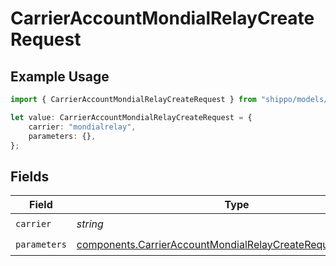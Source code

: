 # CarrierAccountMondialRelayCreateRequest

## Example Usage

```typescript
import { CarrierAccountMondialRelayCreateRequest } from "shippo/models/components";

let value: CarrierAccountMondialRelayCreateRequest = {
    carrier: "mondialrelay",
    parameters: {},
};
```

## Fields

| Field                                                                                                                                        | Type                                                                                                                                         | Required                                                                                                                                     | Description                                                                                                                                  | Example                                                                                                                                      |
| -------------------------------------------------------------------------------------------------------------------------------------------- | -------------------------------------------------------------------------------------------------------------------------------------------- | -------------------------------------------------------------------------------------------------------------------------------------------- | -------------------------------------------------------------------------------------------------------------------------------------------- | -------------------------------------------------------------------------------------------------------------------------------------------- |
| `carrier`                                                                                                                                    | *string*                                                                                                                                     | :heavy_check_mark:                                                                                                                           | N/A                                                                                                                                          | mondialrelay                                                                                                                                 |
| `parameters`                                                                                                                                 | [components.CarrierAccountMondialRelayCreateRequestParameters](../../models/components/carrieraccountmondialrelaycreaterequestparameters.md) | :heavy_check_mark:                                                                                                                           | N/A                                                                                                                                          |                                                                                                                                              |